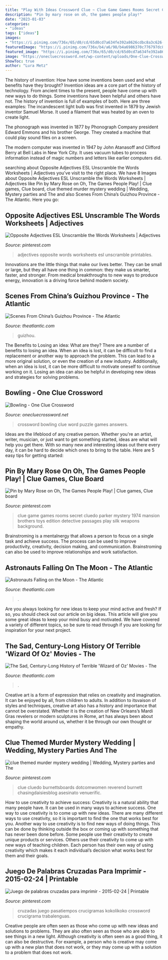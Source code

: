 ```yaml
---
title: "Play With Ideas Crossword Clue ~ Clue Game Games Rooms Secret Cluedo Parker Mystery 1974 Mansion Brothers Toys Edition Detective Passages Play Silk Weapons Background"
description: "Pin by mary rose on oh, the games people play!"
date: "2023-01-03"
categories:
- "ideas"
tags: ["ideas"]
images:
- "https://i.pinimg.com/736x/65/d0/cd/65d0cd7a634fe392a8626cdbc8a3c626--clue-board-game-clue-games.jpg"
featuredImage: "https://i.pinimg.com/736x/b4/a6/98/b4a6986370c776797dc8ad59c8a7710b.jpg"
featured_image: "https://i.pinimg.com/736x/65/d0/cd/65d0cd7a634fe392a8626cdbc8a3c626--clue-board-game-clue-games.jpg"
image: "https://onecluecrossword.net/wp-content/uploads/One-Clue-Crossword-Bowling-Answer.jpg"
ShowToc: true
author: "Lura Metz"
---
```



The history of invention: How have some inventions been used and what benefits have they brought?
Invention ideas are a core part of the history of technology. From ancient times to the present, people have come up with new ways to do things. Some inventions have been helpful and others have not. The history of invention is full of examples of both. Here are three examples:
The incandescent light bulb was first invented in 1879 by Jewish inventor Samuel Morse. It used a filament that was heated by an oven to create light.

The phonograph was invented in 1877 by Phonograph Company president Edward Emmons and his brother George. They created a machine that could play sound files on a screen.

The modern computer was invented in 1947 by John Atanasoff and Clifford Berry at Bell Labs in New York City. It uses vacuum tubes to process information instead of magic numbers and letters like earlier computers did.

	

		
searching about Opposite Adjectives ESL Unscramble the Words Worksheets | Adjectives you've visit to the right place. We have 8 Images about Opposite Adjectives ESL Unscramble the Words Worksheets | Adjectives like Pin by Mary Rose on Oh, The Games People Play! | Clue games, Clue board, clue themed murder mystery wedding | Wedding, Mystery parties and The and also Scenes From China’s Guizhou Province - The Atlantic. Here you go:
		
    
## Opposite Adjectives ESL Unscramble The Words Worksheets | Adjectives

<img loading=lazy src="https://i.pinimg.com/736x/8d/22/cd/8d22cd518c187d08f6f7ce5ba8fc919c.jpg" onerror="this.onerror=null;this.src='https://tse3.mm.bing.net/th?id=OIP.S2uwJAOQCEYeKs0Nmi7BHAHaKe&amp;pid=15.1';" alt="Opposite Adjectives ESL Unscramble the Words Worksheets | Adjectives">

_Source: pinterest.com_

>adjectives opposite words worksheets esl unscramble printables. 

	

Innovations are the little things that make our lives better. They can be small or large, but they all have one thing in common: they make us smarter, faster, and stronger. From medical breakthroughs to new ways to produce energy, innovation is a driving force behind modern society.

    
## Scenes From China’s Guizhou Province - The Atlantic

<img loading=lazy src="https://cdn.theatlantic.com/thumbor/NDYVNwOc3tfi4-cT-gTVBJN2Q2g=/0x149:2000x1191/960x500/media/img/photo/2020/09/scenes-from-chinas-guizhou-province/a01_114942862-1/original.jpg" onerror="this.onerror=null;this.src='https://tse1.mm.bing.net/th?id=OIP.Ow8GnAOT_E2N5wPRCnllxwHaD2&amp;pid=15.1';" alt="Scenes From China’s Guizhou Province - The Atlantic">

_Source: theatlantic.com_

>guizhou. 

	

The Benefits to Losing an idea: What are they?
There are a number of benefits to losing an idea. When an idea is lost, it can be difficult to find a replacement or another way to approach the problem. This can lead to a more original solution, or even the creation of a new industry. Additionally, when an idea is lost, it can be more difficult to motivate oneself to continue working on it. Losing an idea can also be helpful in developing new ideas and strategies for solving problems.

    
## Bowling - One Clue Crossword

<img loading=lazy src="https://onecluecrossword.net/wp-content/uploads/One-Clue-Crossword-Bowling-Answer.jpg" onerror="this.onerror=null;this.src='https://tse1.mm.bing.net/th?id=OIP.7SX53-PuWbD3cH7G1tlfXAHaK5&amp;pid=15.1';" alt="Bowling - One Clue Crossword">

_Source: onecluecrossword.net_

>crossword bowling clue word puzzle games answers. 

	

Ideas are the lifeblood of any creative person. Whether you're an artist, writer, musician, or just want to get something started, ideas are what will help you get there. With so many new and interesting ideas out there every day, it can be hard to decide which ones to bring to the table. Here are 5 easy tips for getting started: 

    
## Pin By Mary Rose On Oh, The Games People Play! | Clue Games, Clue Board

<img loading=lazy src="https://i.pinimg.com/736x/65/d0/cd/65d0cd7a634fe392a8626cdbc8a3c626--clue-board-game-clue-games.jpg" onerror="this.onerror=null;this.src='https://tse3.mm.bing.net/th?id=OIP.uO4WfoDWoYWVl9PTGqef9QHaGy&amp;pid=15.1';" alt="Pin by Mary Rose on Oh, The Games People Play! | Clue games, Clue board">

_Source: pinterest.com_

>clue game games rooms secret cluedo parker mystery 1974 mansion brothers toys edition detective passages play silk weapons background. 

	

Brainstroming is a mentalnergy that allows a person to focus on a single task and achieve success. The process can be used to improve productivity, creativity, decision making, and communication. Brainstroming can also be used to improve relationships and work satisfaction.

    
## Astronauts Falling On The Moon - The Atlantic

<img loading=lazy src="https://cdn.theatlantic.com/thumbor/Yia9aOD2TbKL_Km5wLoh8gp09d8=/6x0:2000x1042/960x500/media/img/mt/2015/09/fall_collage1/original.jpg" onerror="this.onerror=null;this.src='https://tse4.mm.bing.net/th?id=OIP.IX3EsiIIIVy4Wep8cRww_AHaD2&amp;pid=15.1';" alt="Astronauts Falling on the Moon - The Atlantic">

_Source: theatlantic.com_

>. 

	

Are you always looking for new ideas to keep your mind active and fresh? If so, you should check out our article on big ideas. This article will give you some great ideas to keep your mind busy and motivated. We have covered a variety of different topics, so be sure to read through if you are looking for inspiration for your next project.

    
## The Sad, Century-Long History Of Terrible &#039;Wizard Of Oz&#039; Movies - The

<img loading=lazy src="https://cdn.theatlantic.com/thumbor/hS-HUrXqf2lXJSQx-BisP-DeDy4=/119x15:2079x1118/1952x1098/media/img/mt/2018/06/063_rt1460_cdl_v1178.1242_r/original.jpg" onerror="this.onerror=null;this.src='https://tse1.mm.bing.net/th?id=OIP.CBYHCrhuNgwSTNEUMIrNhQHaEK&amp;pid=15.1';" alt="The Sad, Century-Long History of Terrible &#039;Wizard of Oz&#039; Movies - The">

_Source: theatlantic.com_

>. 

	

Creative art is a form of expression that relies on creativity and imagination. It can be enjoyed by all, from children to adults. In addition to itsvaison of styles and techniques, creative art also has a history and importance that cannot be overstated. Whether it is the creation of New Orleans’s Mardi Gras revelers or modern sculptures in Rome, art has always been about shaping the world around us, whether it be through our own thought or empathy.

    
## Clue Themed Murder Mystery Wedding | Wedding, Mystery Parties And The

<img loading=lazy src="https://s-media-cache-ak0.pinimg.com/736x/94/f4/b6/94f4b65a891093b4000b161bf56abd5d.jpg" onerror="this.onerror=null;this.src='https://tse3.mm.bing.net/th?id=OIP.Il8cCRvopzi7nXrPJLzGoQHaLH&amp;pid=15.1';" alt="clue themed murder mystery wedding | Wedding, Mystery parties and The">

_Source: pinterest.com_

>clue cluedo burnettsboards dotcomwomen reverend burnett chasingdaisiesblog asesinato venuerific. 

	

How to use creativity to achieve success:
Creativity is a natural ability that many people have. It can be used in many ways to achieve success. One way to use creativity is to come up with new ideas. There are many different ways to use creativity, so it is important to find the one that works best for you. Another way to use creativity is to find new ways of doing things. This can be done by thinking outside the box or coming up with something that has never been done before. Some people use their creativity to create unique products or services. Others use their creativity to come up with new ways of teaching children. Each person has their own way of using creativity which makes it each individual’s decision what works best for them and their goals.

    
## Juego De Palabras Cruzadas Para Imprimir - 2015-02-24 | Printable

<img loading=lazy src="https://i.pinimg.com/736x/b4/a6/98/b4a6986370c776797dc8ad59c8a7710b.jpg" onerror="this.onerror=null;this.src='https://tse1.mm.bing.net/th?id=OIP.GMmL5mvWChNwuI2UKSB0zQAAAA&amp;pid=15.1';" alt="Juego de palabras cruzadas para imprimir - 2015-02-24 | Printable">

_Source: pinterest.com_

>cruzadas juego pasatiempos crucigramas kokolikoko crossword crucigrama trabalenguas. 

	

Creative people are often seen as those who come up with new ideas and solutions to problems. They are also often seen as those who are able to see things in a new light. Although creativity is often seen as a good thing, it can also be destructive. For example, a person who is creative may come up with a new plan that does not work, or they may come up with a solution to a problem that does not work.

